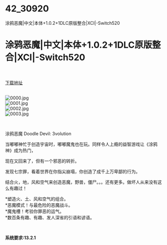 # 42_30920
涂鸦恶魔|中文|本体+1.0.2+1DLC原版整合|XCI|-Switch520
# 涂鸦恶魔|中文|本体+1.0.2+1DLC原版整合|XCI|-Switch520
 <br/></br>
[下载地址](https://www.switch520.cc/article/30920 "下载地址")
<br/></br>

<p><img title="0000.jpg" src="https://www.switch520.cc/muke_img/2022_05_08_36e8c8757a712.jpg" alt="0000.jpg"><br>
<img title="0001.jpg" src="https://www.switch520.cc/muke_img/2022_05_08_44d647f55d4b0.jpg" alt="0001.jpg"><br>
<img title="0002.jpg" src="https://www.switch520.cc/muke_img/2022_05_08_635591129d459.jpg" alt="0002.jpg"><br>
<img title="0003.jpg" src="https://www.switch520.cc/muke_img/2022_05_08_a6e1715399847.jpg" alt="0003.jpg"></p>
<p>&nbsp;</p>
<p>涂鸦恶魔 Doodle Devil: 3volution</p>
<p>当嘟嘟神忙于创造宇宙时，嘟嘟魔鬼也在玩。同样令人上瘾的益智游戏让《涂鸦神》成为热门，</p>
<p>现在又回来了，但有一个邪恶的转折。</p>
<p>发现七宗罪，看着世界在你指尖崩塌，你创造了成千上万卑鄙的行为。</p>
<p>结合火，地，风和空气来创造恶魔，野兽，僵尸。。。还有更多。做坏人从来没有这么有趣过！</p>
<p>*塑造火、土、风和空气的组合。<br>
*恶魔模式！与最危险的恶魔战斗。<br>
*魔鬼槽！考验你罪恶的运气。<br>
*数百条有趣、有趣、发人深省的引语和谚语。</p>
<p>&nbsp;</p>
<p><strong>系统要求:13.2.1</strong></p>



